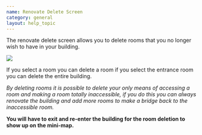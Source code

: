 ```yaml
---
name: Renovate Delete Screen
category: general
layout: help_topic
---
```

The renovate delete screen allows you to delete rooms that you no longer wish to have in your building.

![](http://www.forlornonline.com/images/rennovatedelete.jpg)

If you select a room you can delete a room if you select the entrance room you can delete the entire building.

_By deleting rooms it is possible to delete your only means of accessing a room and making a room totally inaccessible, if you do this you can always renovate the building and add more rooms to make a bridge back to the inaccessible room._

**You will have to exit and re-enter the building for the room deletion to show up on the mini-map.**